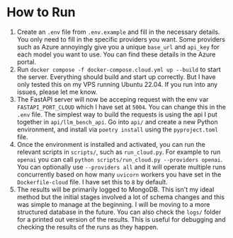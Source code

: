 # How to Run
1. Create an `.env` file from `.env.example` and fill in the necessary details. You only need to fill in the specific providers you want. Some providers such as Azure annoyingly give you a unique `base_url` and `api_key` for each model you want to use. You can find these details in the Azure portal.
2. Run `docker compose -f docker-compose.cloud.yml up --build` to start the server. Everything should build and start up correctly. But I have only tested this on my VPS running Ubuntu 22.04. If you run into any issues, please let me know.
3. The FastAPI server will now be acceping request with the env var `FASTAPI_PORT_CLOUD` which I have set at `5004`. You can change this in the `.env` file. The simplest way to build the requests is using the api I put together in `api/llm_bench_api`. Go into `api/` and create a new Python environment, and install via `poetry install` using the `pyproject.toml` file.
4. Once the environment is installed and activated, you can run the relevant scripts in `scripts/`, such as `run_cloud.py`. For example to run `openai` you can call `python scripts/run_cloud.py --providers openai`. You can optionally use `--providers all` and it will operate multiple runs concurrently based on how many `uvicorn` workers you have set in the `Dockerfile-cloud` file. I have set this to `8` by default.
5. The results will be primarily logged to MongoDB. This isn't my ideal method but the initial stages involved a lot of schema changes and this was simple to manage at the beginning. I will be moving to a more structured database in the future. You can also check the `logs/` folder for a printed out version of the results. This is useful for debugging and checking the results of the runs as they happen.